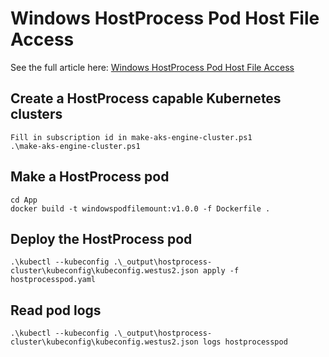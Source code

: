 # Windows HostProcess Pod Host File Access

See the full article here: [Windows HostProcess Pod Host File Access](https://coolstercodes.com/windows-hostprocess-pod-host-file-access/)

## Create a HostProcess capable Kubernetes clusters
`Fill in subscription id in make-aks-engine-cluster.ps1`  
`.\make-aks-engine-cluster.ps1`

## Make a HostProcess pod
`cd App`  
`docker build -t windowspodfilemount:v1.0.0 -f Dockerfile .`

## Deploy the HostProcess pod
`.\kubectl --kubeconfig .\_output\hostprocess-cluster\kubeconfig\kubeconfig.westus2.json apply -f hostprocesspod.yaml`

## Read pod logs
`.\kubectl --kubeconfig .\_output\hostprocess-cluster\kubeconfig\kubeconfig.westus2.json logs hostprocesspod`
